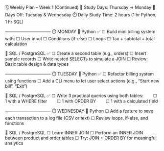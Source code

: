 🗓️ Weekly Plan – Week 1 (Continued)
📆 Study Days: Thursday → Monday
🛑 Days Off: Tuesday & Wednesday
⏱️ Daily Study Time: 2 hours (1 hr Python, 1 hr SQL)

───────────────
⏱️ MONDAY
  🔹 Python ✅
    ☐ Build mini billing system with:
    ☐ User input
    ☐ Conditions (if-else)
    ☐ Loops
    ☐ Tax + subtotal + total calculation
  
  🔹 SQL / PostgreSQL ✅
    ☐ Create a second table (e.g., orders)
    ☐ Insert sample records
    ☐ Write nested SELECTs to simulate a JOIN
    ☐ Review: Basic table design & data types

───────────────
⏱️ TUESDAY
  🔹 Python ✅
    ☐ Refactor billing system using functions
    ☐ Add a CLI menu to let user select actions (e.g., “Start new bill”, “Exit”)

  🔹 SQL / PostgreSQL ✅
    ☐ Write 3 practical queries using both tables:
    ☐ 1 with a WHERE filter
    ☐ 1 with ORDER BY
    ☐ 1 with a calculated field

───────────────
⏱️ WEDNESDAY
  🔹 Python 
    ☐ Add a feature to save each transaction to a log file (CSV or text)
    ☐ Review loops, if-else, and functions
  
  🔹 SQL / PostgreSQL
    ☐ Learn INNER JOIN
    ☐ Perform an INNER JOIN between product and order tables
    ☐ Try: JOIN + ORDER BY for meaningful analytics


